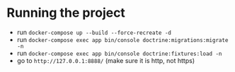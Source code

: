 # Running the project
* run `docker-compose up --build --force-recreate -d`
* run `docker-compose exec app bin/console doctrine:migrations:migrate -n`
* run `docker-compose exec app bin/console doctrine:fixtures:load -n`
* go to `http://127.0.0.1:8888/` (make sure it is http, not https)